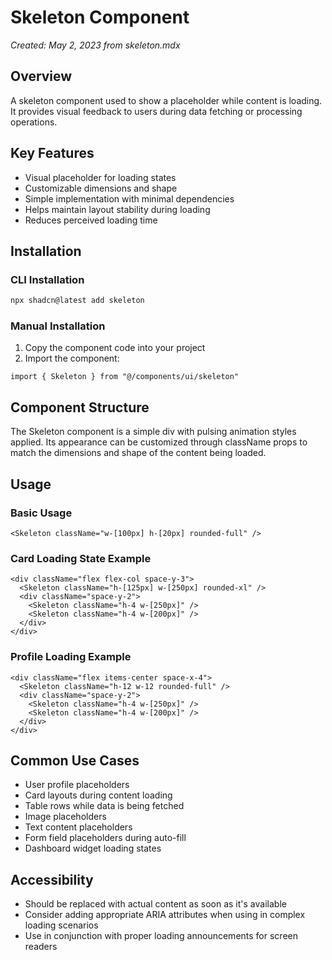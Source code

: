 # Skeleton Component

*Created: May 2, 2023 from skeleton.mdx*

## Overview
A skeleton component used to show a placeholder while content is loading. It provides visual feedback to users during data fetching or processing operations.

## Key Features
- Visual placeholder for loading states
- Customizable dimensions and shape
- Simple implementation with minimal dependencies
- Helps maintain layout stability during loading
- Reduces perceived loading time

## Installation

### CLI Installation
```bash
npx shadcn@latest add skeleton
```

### Manual Installation
1. Copy the component code into your project
2. Import the component:
```tsx
import { Skeleton } from "@/components/ui/skeleton"
```

## Component Structure
The Skeleton component is a simple div with pulsing animation styles applied. Its appearance can be customized through className props to match the dimensions and shape of the content being loaded.

## Usage

### Basic Usage
```tsx
<Skeleton className="w-[100px] h-[20px] rounded-full" />
```

### Card Loading State Example
```tsx
<div className="flex flex-col space-y-3">
  <Skeleton className="h-[125px] w-[250px] rounded-xl" />
  <div className="space-y-2">
    <Skeleton className="h-4 w-[250px]" />
    <Skeleton className="h-4 w-[200px]" />
  </div>
</div>
```

### Profile Loading Example
```tsx
<div className="flex items-center space-x-4">
  <Skeleton className="h-12 w-12 rounded-full" />
  <div className="space-y-2">
    <Skeleton className="h-4 w-[250px]" />
    <Skeleton className="h-4 w-[200px]" />
  </div>
</div>
```

## Common Use Cases
- User profile placeholders
- Card layouts during content loading
- Table rows while data is being fetched
- Image placeholders
- Text content placeholders
- Form field placeholders during auto-fill
- Dashboard widget loading states

## Accessibility
- Should be replaced with actual content as soon as it's available
- Consider adding appropriate ARIA attributes when using in complex loading scenarios
- Use in conjunction with proper loading announcements for screen readers